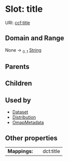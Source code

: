 
# Slot: title



URI: [ccf:title](http://purl.org/ccf/title)


## Domain and Range

None &#8594;  <sub>0..1</sub> [String](types/String.md)

## Parents


## Children


## Used by

 * [Dataset](Dataset.md)
 * [Distribution](Distribution.md)
 * [OmapMetadata](OmapMetadata.md)

## Other properties

|  |  |  |
| --- | --- | --- |
| **Mappings:** | | dct:title |